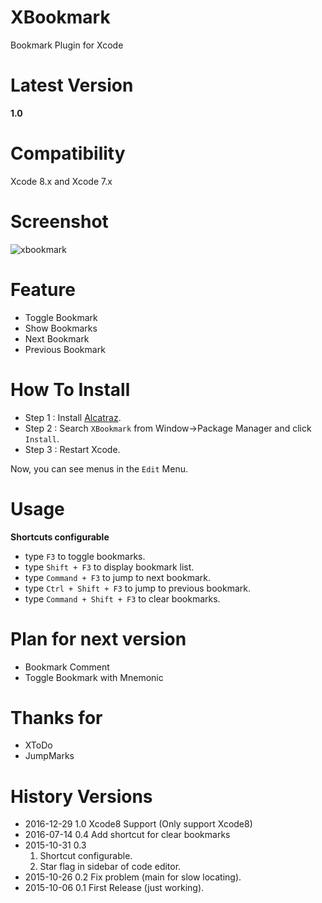 # XBookmark
Bookmark Plugin for Xcode 

# Latest Version
**1.0**

# Compatibility

Xcode 8.x and Xcode 7.x

# Screenshot

![xbookmark](http://i.imgur.com/IoSw0Iz.png)


# Feature
- Toggle Bookmark
- Show Bookmarks
- Next Bookmark
- Previous Bookmark

# How To Install

- Step 1 : Install [Alcatraz](http://alcatraz.io).
- Step 2 : Search `XBookmark` from Window->Package Manager and click `Install`.
- Step 3 : Restart Xcode.

Now, you can see menus in the `Edit` Menu.

# Usage
**Shortcuts configurable**
- type `F3` to toggle bookmarks.
- type `Shift + F3` to display bookmark list.
- type `Command + F3` to jump to next bookmark.
- type `Ctrl + Shift + F3` to jump to previous bookmark.
- type `Command + Shift + F3` to clear bookmarks.

# Plan for next version
- Bookmark Comment
- Toggle Bookmark with Mnemonic

# Thanks for
- XToDo
- JumpMarks

# History Versions

- 2016-12-29 1.0 Xcode8 Support (Only support Xcode8)
- 2016-07-14 0.4 Add shortcut for clear bookmarks
- 2015-10-31 0.3 
    1. Shortcut configurable.
    2. Star flag in sidebar of code editor.
- 2015-10-26 0.2 Fix problem (main for slow locating).
- 2015-10-06 0.1 First Release (just working).

